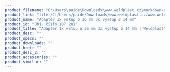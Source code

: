 ```yaml
---
product_filename: "C:\Users\paide\Downloads\www.weldplast.cz\markdown\adapter-1x-vstup-o-36-mm-3x-vystup-o-14-mm.md"
product_link: "file:/C:/Users/paide/Downloads/www.weldplast.cz/www.weldplast.cz/adapter-1x-vstup-o-36-mm-3x-vystup-o-14-mm"
product_name: "Adaptér 1x vstup ø 36 mm 3x výstup ø 14 mm"
product_id: "Obj. číslo:107.281"
product_title: "Adaptér 1x vstup ø 36 mm 3x výstup ø 14 mm | Weldplast"
product_desc: ""
product_specs: ""
product_downloads: ""
product_href: ""
product_desc_2: ""
product_accessories: ""
product_similar: ""
---
```

